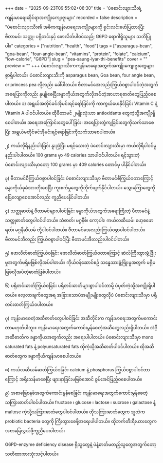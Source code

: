 +++
date = "2025-09-23T09:55:02+06:30"
title = 'ပဲစောင်းလျားသီးရဲ့ကျန်းမာရေးဆိုင်ရာအကျိုးကျေးဇူးများ'
recorded = false
description = "ပဲစောင်းလျားသီး၏ အဓိကကျန်းမာရေးအကျိုးများကို ရှင်းလင်းဖော်ပြထားပြီး ဗီတာမင်၊ သတ္တု၊ ပရိုတင်းနှင့် ဖောလိတ်ပါဝင်သည်; G6PD ရောဂါရှိသူများ သတိပြုပါ။"
categories = ["nutrition", "health", "food"]
tags = ["asparagus-bean", "goa-bean", "four-angle-bean", "vitamins", "protein", "folate", "calcium", "low-calorie", "G6PD"]
slug = "pea-saung-lyar-thi-benefits"
cover = ""
preview = ""
+++
ပဲစောင်းလျားသီးကကျန်းမာရေးအတွက်အကျိုးကျေးဇူးတွေများစွာရှိပါတယ်။ ပဲစောင်းလျားသီးကို asparagus bean, Goa bean, four angle bean, or princess pea လို့လည်း ခေါ်ပါတယ်။ ဗီတာမင်အေလည်းကြွယ်ဝစွာပါဝင်တဲ့အတွက် အရေပြားကိုလည်း နုပျိုစေပြီးခန္ဓာကိုယ်အတွက်လိုအပ်တဲ့အာဟာရဓာတ်တွေပြည့်ဝစေပါတယ်။
၁) အရွယ်အတိုင်ခင်အိုမင်းရင့်ရော်ခြင်းကို ကာကွယ်ပေးနိုင်ခြင်း
Vitamin C နဲ့ Vitamin A ပါဝင်ပါတယ်။ ထိုဗီတာမင် ၂မျိုးလုံးဟာ antioxidants တွေကဲ့သို့အကျိုးရှိစေပါတယ်။ အရေးအကြောင်းတွေပေါ်ခြင်း၊ အရေပြားတွဲကျခြင်းတွေကိုသက်သာစေပြီး အရွယ်မတိုင်ခင်အိုမင်းရင့်ရော်ခြင်းကိုသက်သာစေပါတယ်။

၂) ကယ်လိုရီနည်းပါးခြင်း
နူးညံ့ပြီး မရင့်သေးတဲ့ ပဲစောင်းလျားသီးမှာ ကယ်လိုရီပါဝင်မှုနည်းပါးပါတယ်။ 100 grams မှာ 49 calories သာပါဝင်ပါတယ်။ ရင့်သွားတဲ့ပဲစောင်းလျားသီးမှာတော့ 100 grams မှာ 409 calories တောင်မှ ပါနိုင်ပါတယ်။

၃) ဗီတာမင်စီကြွယ်ဝစွာပါဝင်ခြင်း
ပဲစောင်းလျားသီးမှာ ဗီတာမင်စီကြွယ်ဝတာကြောင့် ခန္ဓာကိုယ်ခုခံအားတိုးစေပြီး ကူးစက်မှုတွေကိုတိုက်ဖျက်နိုင်ပါတယ်။ သွေးကြောတွေကို ပြေလျော့စေအောင်လည်း ကူညီပေးနိုင်ပါတယ်။

၄) သတ္တုဓာတ်နဲ့ ဗီတာမင်များပါဝင်ခြင်း
ခန္ဓာကိုယ်အတွက်အရေးကြီးတဲ့ ဗီတာမင်နဲ့သတ္တုဓာတ်တွေပါဝင်ပါတယ်။ သံဓာတ်၊ မဂ္ဂနီစ်၊ ကော့ပါး၊ ကယ်လဆီယမ်၊ ဖော့စဖောရတ်၊ မဂ္ဂနီဆီယမ် တို့ပါဝင်ပါတယ်။ ဗီတာမင်အေလည်းကြွယ်ဝစွာပါဝင်ပါတယ်။
ဗီတာမင်ဘီလည်း ကြွယ်ဝစွာပါဝင်ပြီး ဗီတာမင်အီးလည်းပါဝင်ပါတယ်။

၅) ဖောလိတ်ဓာတ်ကြွယ်ဝခြင်း
ဖောလိတ်ဓာတ်ကြွယ်ဝတာကြောင့် ဆဲလ်ကြီးထွားဖွံ့ဖြိုးမှုအတွက်မရှိမဖြစ်လိုအပ်ပါတယ်။ ကိုယ်ဝန်ဆောင်စဉ် သန္ဓေသားဖွံ့ဖြိုးမှုအတွက် မရှိမဖြစ်လိုအပ်တဲ့ဓာတ်ဖြစ်ပါတယ်။

၆) ပရိုတင်းဓာတ်ကြွယ်ဝခြင်း
ပရိုတင်းဓာတ်များစွာပါဝင်တာမို့ ပဲပုတ်ကဲ့သို့အကျိုးရှိပါတယ်။ လေ့လာချက်တွေအရ အခြားသောပဲအမျိုးမျိုးတွေလိုပဲ ပဲစောင်းလျားသီးမှာ ပရိုတင်းဓာတ်ကြွယ်ဝပါတယ်။

၇) ကျန်းမာစေတဲ့အဆီဓာတ်တွေပါဝင်ခြင်း
အဆီတိုင်းက ကျန်းမာရေးအတွက်မကောင်းတာမဟုတ်ပါဘူး။ ကျန်းမာရေးအတွက်ကောင်းမွန်စေတဲ့အဆီတွေလည်းရှိပါတယ်။ အဲဒီ့အဆီဓာတ်က ခန္ဓာကိုယအတွက်လည်း အရေးပါပါတယ်။ ပဲစောင်းလျားသီးမှာ mono saturated fats နဲ့ polyunsaturated fats ထိုကဲ့သို့အဆီဓာတ်ပါဝင်ပါတယ်။ ထိုအဆီဓာတ်တွေက ခန္ဓာကိုယ်ကျန်းမာစေပါတယ်။

၈) ကယ်လဆီယမ်ဓာတ်ကြွယ်ဝခြင်း
calcium နဲ့ phosphorus ကြွယ်ဝစွာပါဝင်တာကြောင့် အရိုးသန်မာစေပြီး ဖျားနာခြင်းမဖြစ်အောင် စွမ်းအင်ပြည့်ဝစေပါတယ်။

၉) အစာခြေစနစ်အတွက်ကောင်းမွန်စေခြင်း
ကျန်းမာရေးအတွက်ကောင်းမွန်စေတဲ့သကြားဓာတ်ပါဝင်ပါတယ်။ fructose ၊ glucose ၊ lactose ၊ sucrose ၊ galactose နဲ့ maltose ကဲ့သို့သကြားဓာတ်တွေပါဝင်ပါတယ်။ ထိုသကြားဓာတ်တွေက အူထဲက probiotic bacteria တွေကို ကြီးထွားစေဖို့အရေးပါပါတယ်။ ထိုဘက်တီးရီးယားတွေက အစာခြေလွယ်ဖို့ကူညီပေးပါတယ်။

G6PD-enzyme deficiency disease ရှိသူတွေနဲ့ ပဲနဲ့ဓာတ်မတည့်သူတွေအတွက်တော့သတိထားစားသုံးသင့်ပါတယ်။ 
